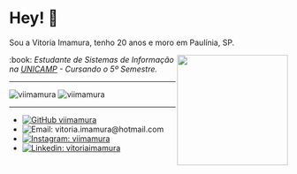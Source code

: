 # Hey! 👋

<p> Sou a Vitoria Imamura, tenho 20 anos e moro em Paulínia, SP. </p>
<img align="right" src="https://static.wikia.nocookie.net/mudae/images/9/92/Bongo_Cat19.gif/revision/latest?cb=20191021084237" width="200">
<p>:book: <em> Estudante de Sistemas de Informação na <a href="https://www.unicamp.br/unicamp/">UNICAMP</a> - Cursando o 5º Semestre. </em> </p>

---

<img src="https://github-readme-stats.vercel.app/api/top-langs?username=viimamura&show_icons=true&locale=en&layout=compact" alt="viimamura" />

<img src="https://komarev.com/ghpvc/?username=viimamura&label=Profile%20views&color=0e75b6&style=flat" alt="viimamura" />

---

- [![GitHub viimamura](https://img.shields.io/github/followers/viimamura?label=follow&style=social)](https://github.com/viimamura)
- ![Email: vitoria.imamura@hotmail.com](https://img.shields.io/badge/-vitoria.imamura@hotmail.com-grey?style=flat-square&logo=Microsoft-Outlook&logoColor=white/)
- [![Instagram: viimamura](https://img.shields.io/badge/-viimamura-purple?style=flat-square&logo=Instagram&logoColor=white&link=https://www.instagram.com/viimamura/)](https://www.instagram.com/viimamura/)
- [![Linkedin: vitoriaimamura](https://img.shields.io/badge/-vitoriaimamura-blue?style=flat-square&logo=Linkedin&logoColor=white&link=https://www.linkedin.com/in/vitoriaimamura/)](https://www.linkedin.com/in/vitoriaimamura/)

